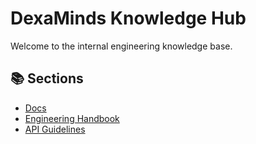 # DexaMinds Knowledge Hub

Welcome to the internal engineering knowledge base.

## 📚 Sections

- [Docs](internal-docs/)
- [Engineering Handbook](engineering-handbook/)
- [API Guidelines](api-guidelines/)
